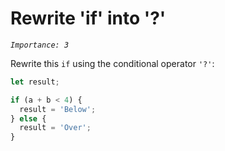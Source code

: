 # Rewrite 'if' into '?'
_`Importance: 3`_

Rewrite this `if` using the conditional operator `'?'`:

```js
let result;

if (a + b < 4) {
  result = 'Below';
} else {
  result = 'Over';
}
```
